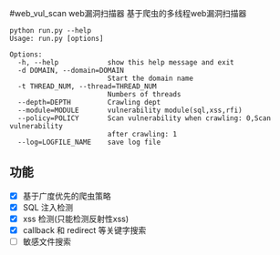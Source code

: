 #web_vul_scan
web漏洞扫描器
基于爬虫的多线程web漏洞扫描器
    
    python run.py --help
    Usage: run.py [options]
    
    Options:
      -h, --help            show this help message and exit
      -d DOMAIN, --domain=DOMAIN
                            Start the domain name
      -t THREAD_NUM, --thread=THREAD_NUM
                            Numbers of threads
      --depth=DEPTH         Crawling dept
      --module=MODULE       vulnerability module(sql,xss,rfi)
      --policy=POLICY       Scan vulnerability when crawling: 0,Scan vulnerability
                            after crawling: 1
      --log=LOGFILE_NAME    save log file

## 功能
- [x] 基于广度优先的爬虫策略
- [x] SQL 注入检测
- [x] xss 检测(只能检测反射性xss)
- [x] callback 和 redirect 等关键字搜索
- [ ] 敏感文件搜索